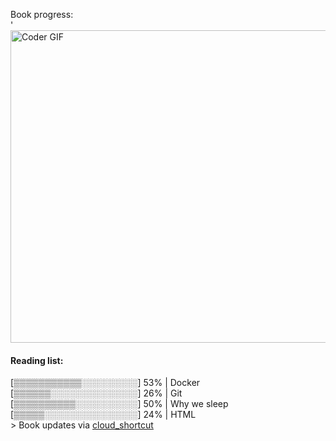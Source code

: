 Book progress: <br>'
  [<img src="https://media.giphy.com/media/3o6ozomjwcQJpdz5p6/giphy.gif" alt="Coder GIF" width="800" height="500">](https://www.youtube.com/watch?v=0a2lv4IwZFY)
  #### Reading list:
  [▒▒▒▒▒▒▒▒▒▒▒░░░░░░░░░] 53% | Docker <br>[▒▒▒▒▒▒░░░░░░░░░░░░░░] 26% | Git <br>[▒▒▒▒▒▒▒▒▒▒░░░░░░░░░░] 50% | Why we sleep <br>[▒▒▒▒▒░░░░░░░░░░░░░░░] 24% | HTML <br>> Book updates via [cloud_shortcut](https://github.com/saschazengler/progress_bar_shortcut)